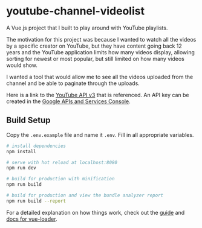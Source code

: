 # youtube-channel-videolist

A Vue.js project that I built to play around with YouTube playlists.

The motivation for this project was because I wanted to watch all the videos by a specific creator on YouTube, but they have content going back 12 years and the YouTube application limits how many videos display, allowing sorting for newest or most popular, but still limited on how many videos would show.

I wanted a tool that would allow me to see all the videos uploaded from the channel and be able to paginate through the uploads.

Here is a link to the [YouTube API v3](https://developers.google.com/youtube/v3) that is referenced. An API key can be created in the [Google APIs and Services Console](https://console.cloud.google.com/apis/dashboard).

## Build Setup

Copy the `.env.example` file and name it `.env`. Fill in all appropriate variables.

``` bash
# install dependencies
npm install

# serve with hot reload at localhost:8080
npm run dev

# build for production with minification
npm run build

# build for production and view the bundle analyzer report
npm run build --report
```

For a detailed explanation on how things work, check out the [guide](http://vuejs-templates.github.io/webpack/) and [docs for vue-loader](http://vuejs.github.io/vue-loader).
